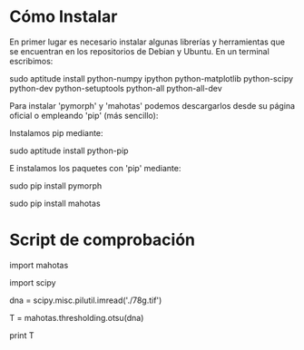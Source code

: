 # Cómo Instalar #

En primer lugar es necesario instalar algunas librerías y herramientas que se encuentran en los repositorios de Debian y Ubuntu. En un terminal escribimos:

sudo aptitude install python-numpy ipython python-matplotlib python-scipy python-dev python-setuptools python-all python-all-dev

Para instalar 'pymorph' y 'mahotas' podemos descargarlos desde su página oficial o empleando 'pip' (más sencillo):

Instalamos pip mediante:

sudo aptitude install python-pip

E instalamos los paquetes con 'pip' mediante:

sudo pip install pymorph

sudo pip install mahotas


# Script de comprobación #

import mahotas

import scipy

dna = scipy.misc.pilutil.imread('./78g.tif')

T = mahotas.thresholding.otsu(dna)

print T
